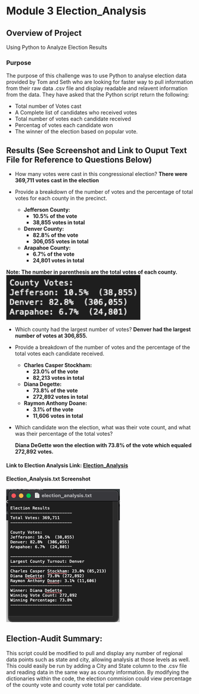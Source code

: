 # Module 3 Election_Analysis

## Overview of Project
Using Python to Analyze Election Results

### Purpose
The purpose of this challenge was to use Python to analyse election data provided by Tom and Seth who are looking for faster way to pull information from their raw data .csv file and display readable and relavent information from the data.  They have asked that the Python script return the following:
* Total number of Votes cast
* A Complete list of candidates who received votes
* Total number of votes each candidate received
* Percentag of votes each candidate won
* The winner of the election based on popular vote.
 
 
 ## Results (See Screenshot and Link to Ouput Text File for Reference to Questions Below)
* How many votes were cast in this congressional election?  **There were 369,711 votes cast in the election**

* Provide a breakdown of the number of votes and the percentage of total votes for each county in the precinct.
  * **Jefferson County:**
    * **10.5% of the vote**
    * **38,855 votes in total**
  * **Denver County:**
    * **82.8% of the vote**
    * **306,055 votes in total**
  * **Arapahoe County:**
    * **6.7% of the vote**
    * **24,801 votes in total**

**Note:  The number in parenthesis are the total votes of each county.**
  ![County_results](analysis/County_results.png)
  
* Which county had the largest number of votes?  **Denver had the largest number of votes at 306,855.**
  
* Provide a breakdown of the number of votes and the percentage of the total votes each candidate received.
  * **Charles Casper Stockham:**
    * **23.0% of the vote**
    * **82,213 votes in total**
  * **Diana Degette:**
    * **73.8% of the vote**
    * **272,892 votes in total**
  * **Raymon Anthony Doane:**
    * **3.1% of the vote**
    * **11,606 votes in total**
* Which candidate won the election, what was their vote count, and what was their percentage of the total votes?

  **Diana DeGette won the election with 73.8% of the vote which equaled 272,892 votes.**

#### Link to Election Analysis Link: [Election_Analysis](analysis/election_analysis.txt)

#### Election_Analysis.txt Screenshot
![election_analysis_screenshot](analysis/ScreenShot_election_analysis.png)

## Election-Audit Summary: 
This script could be modified to pull and display any number of regional data points such as state and city, allowing analysis at those levels as well.  This could easily be run by adding a City and State column to the .csv file and reading data in the same way as county information.
By modifying the dictionaries within the code, the election commision could view percentage of the county vote and county vote total per candidate. 



